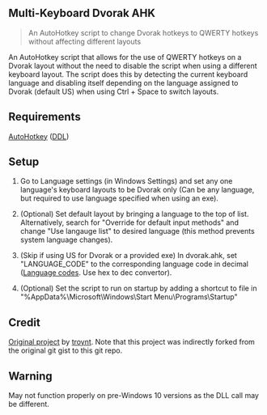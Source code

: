 ## Multi-Keyboard Dvorak AHK
> An AutoHotkey script to change Dvorak hotkeys to QWERTY hotkeys without affecting different layouts

An AutoHotkey script that allows for the use of QWERTY hotkeys on a Dvorak layout without the need to disable the script when using a different keyboard layout. The script does this by detecting the current keyboard language and disabling itself depending on the language assigned to Dvorak (default US) when using Ctrl + Space to switch layouts.

## Requirements
[AutoHotkey](https://www.autohotkey.com/) ([DDL](https://www.autohotkey.com/download/ahk-install.exe))

## Setup
1. Go to Language settings (in Windows Settings) and set any one language's keyboard layouts to be Dvorak only (Can be any language, but required to use language specified when using an exe).

2. (Optional) Set default layout by bringing a language to the top of list. Alternatively, search for "Override for default input methods" and change "Use langauge list" to desired language (this method prevents system language changes).

3. (Skip if using US for Dvorak or a provided exe) In dvorak.ahk, set "LANGUAGE_CODE" to the corresponding language code in decimal ([Language codes](https://www.autohotkey.com/docs/misc/Languages.htm). Use hex to dec convertor).

4. (Optional) Set the script to run on startup by adding a shortcut to file in "%AppData%\Microsoft\Windows\Start Menu\Programs\Startup"

## Credit
[Original project](https://gist.github.com/troynt/205106) by [troynt](https://github.com/troynt).
Note that this project was indirectly forked from the original git gist
to this git repo.

## Warning
May not function properly on pre-Windows 10 versions as the DLL call may be different.

